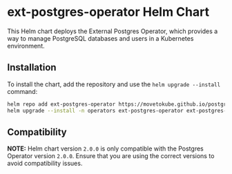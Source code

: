 # ext-postgres-operator Helm Chart

This Helm chart deploys the External Postgres Operator, which provides a way to manage PostgreSQL databases and users in a Kubernetes environment.

## Installation

To install the chart, add the repository and use the `helm upgrade --install` command:

```bash
helm repo add ext-postgres-operator https://movetokube.github.io/postgres-operator/
helm upgrade --install -n operators ext-postgres-operator ext-postgres-operator/ext-postgres-operator
```

## Compatibility

**NOTE:** Helm chart version `2.0.0` is only compatible with the Postgres Operator version `2.0.0`. Ensure that you are using the correct versions to avoid compatibility issues.
